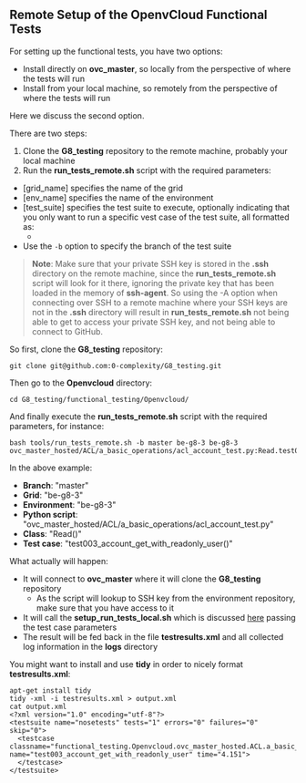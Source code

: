## Remote Setup of the OpenvCloud Functional Tests

For setting up the functional tests, you have two options:
- Install directly on **ovc\_master**, so locally from the perspective of where the tests will run
- Install from your local machine, so remotely from the perspective of where the tests will run

Here we discuss the second option.

There are two steps:
1. Clone the **G8_testing** repository to the remote machine, probably your local machine
2. Run the **run\_tests\_remote.sh** script with the required parameters:
  - [grid_name] specifies the name of the grid
  - [env_name] specifies the name of the environment
  - [test_suite] specifies the test suite to execute, optionally indicating that you only want to run a specific vest case of the test suite, all formatted as:
    - [python\_script\_name]:[class\_name].[test\_case\_name]
  - Use the `-b` option to specify the branch of the test suite

> **Note**: Make sure that your private SSH key is stored in the **.ssh** directory on the remote machine, since the **run\_tests\_remote.sh** script will look for it there, ignoring the private key that has been loaded in the memory of **ssh-agent**. So using the -A option when connecting over SSH to a remote machine where your SSH keys are not in the **.ssh** directory will result in **run\_tests\_remote.sh** not being able to get to access your private SSH key, and not being able to connect to GitHub.

So first, clone the **G8_testing** repository:
```
git clone git@github.com:0-complexity/G8_testing.git
```

Then go to the **Openvcloud** directory:
```
cd G8_testing/functional_testing/Openvcloud/
```

And finally execute the **run_tests_remote.sh** script with the required parameters, for instance:
```
bash tools/run_tests_remote.sh -b master be-g8-3 be-g8-3 ovc_master_hosted/ACL/a_basic_operations/acl_account_test.py:Read.test003_account_get_with_readonly_user
```

In the above example:
- **Branch**: "master"
- **Grid**: "be-g8-3"
- **Environment**: "be-g8-3"
- **Python script**: "ovc_master_hosted/ACL/a_basic_operations/acl_account_test.py"
- **Class**: "Read()"
- **Test case**: "test003\_account\_get\_with\_readonly\_user()"

What actually will happen:
- It will connect to **ovc\_master** where it will clone the **G8_testing** repository
  - As the script will lookup to SSH key from the environment repository, make sure that you have access to it
- It will call the **setup_run_tests_local.sh** which is discussed [here](local_setup.md) passing the test case parameters
- The result will be fed back in the file **testresults.xml** and all collected log information in the **logs** directory

You might want to install and use **tidy** in order to nicely format **testresults.xml**:
```
apt-get install tidy
tidy -xml -i testresults.xml > output.xml
cat output.xml
<?xml version="1.0" encoding="utf-8"?>
<testsuite name="nosetests" tests="1" errors="0" failures="0" skip="0">
  <testcase classname="functional_testing.Openvcloud.ovc_master_hosted.ACL.a_basic_operations.acl_account_test.Read" name="test003_account_get_with_readonly_user" time="4.151">
  </testcase>
</testsuite>
```